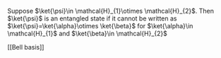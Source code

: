 Suppose $\ket{\psi}\in \mathcal{H}_{1}\otimes \mathcal{H}_{2}$.
Then $\ket{\psi}$ is an entangled state if it cannot be written as $\ket{\psi}=\ket{\alpha}\otimes \ket{\beta}$ for $\ket{\alpha}\in \mathcal{H}_{1}$ and $\ket{\beta}\in \mathcal{H}_{2}$

[[Bell basis]]

